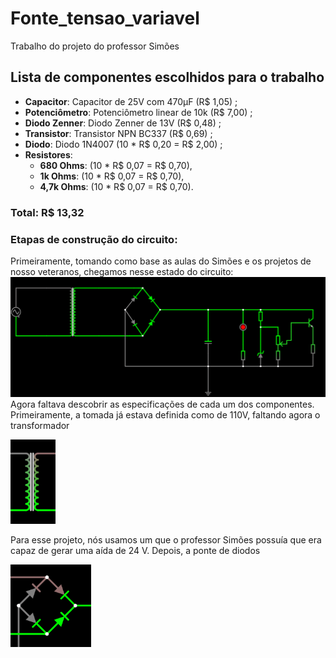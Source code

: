 # Fonte_tensao_variavel

Trabalho do projeto do professor Simões

## Lista de componentes escolhidos para o trabalho
* **Capacitor**: Capacitor de 25V com 470μF (R$ 1,05) ;
* **Potenciômetro**: Potenciômetro linear de 10k (R$ 7,00) ;
* **Diodo Zenner**: Diodo Zenner de 13V (R$ 0,48) ;
* **Transistor**: Transistor NPN BC337 (R$ 0,69) ;
* **Diodo**: Diodo 1N4007 (10 * R$ 0,20 = R$ 2,00) ;
* **Resistores**:
    * **680 Ohms**: (10 * R$ 0,07 = R$ 0,70),
    * **1k Ohms**: (10 * R$ 0,07 = R$ 0,70),
    * **4,7k Ohms**: (10 * R$ 0,07 = R$ 0,70).

### **Total**: R$ 13,32

### Etapas de construção do circuito:
Primeiramente, tomando como base as aulas do Simões e os projetos de nosso veteranos, chegamos nesse estado do circuito:
<img src="./imagens_simulação/image.png">
Agora faltava descobrir as especificações de cada um dos componentes.
Primeiramente, a tomada já estava definida como de 110V, faltando agora o transformador

<img src="./imagens_simulação/transformador.png">

Para esse projeto, nós usamos um que o professor Simões possuía que era capaz de gerar uma aída de 24 V.
Depois, a ponte de diodos

<img src="./imagens_simulação/ponte_diodo.png">

